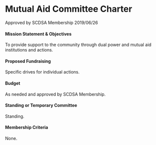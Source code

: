 # Mutual Aid Committee Charter
Approved by SCDSA Membership 2019/06/26

#### Mission Statement & Objectives
To provide support to the community through dual power and mutual aid institutions and actions.

#### Proposed Fundraising
Specific drives for individual actions.

#### Budget
As needed and approved by SCDSA Membership.

#### Standing or Temporary Committee
Standing.

#### Membership Criteria
None.
